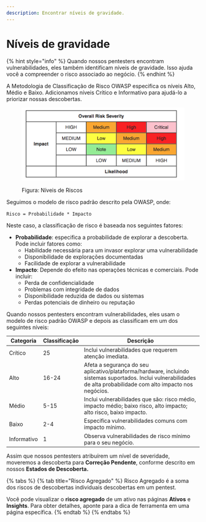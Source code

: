 ```yaml
---
description: Encontrar níveis de gravidade.
---
```


# Níveis de gravidade

{% hint style="info" %}
Quando nossos pentesters encontram vulnerabilidades, eles também identificam níveis de gravidade. Isso ajuda você a compreender o risco associado ao negócio.
{% endhint %}



A Metodologia de Classificação de Risco OWASP especifica os níveis Alto, Médio e Baixo. Adicionamos níveis Crítico e Informativo para ajudá-lo a priorizar nossas descobertas.

<figure><img src="../../../../.gitbook/assets/image (12).png" alt=""><figcaption><p>Figura: Níveis de Riscos</p></figcaption></figure>

Seguimos o modelo de risco padrão descrito pela OWASP, onde:

```
Risco = Probabilidade * Impacto
```

Neste caso, a classificação de risco é baseada nos seguintes fatores:

* **Probabilidade**: especifica a probabilidade de explorar a descoberta. Pode incluir fatores como:
  * Habilidade necessária para um invasor explorar uma vulnerabilidade
  * Disponibilidade de explorações documentadas
  * Facilidade de explorar a vulnerabilidade
* **Impacto**: Depende do efeito nas operações técnicas e comerciais. Pode incluir:
  * Perda de confidencialidade
  * Problemas com integridade de dados
  * Disponibilidade reduzida de dados ou sistemas
  * Perdas potenciais de dinheiro ou reputação



Quando nossos pentesters encontram vulnerabilidades, eles usam o modelo de risco padrão OWASP e depois as classificam em um dos seguintes níveis:

| Categoria   | Classificação | Descrição                                                                                                                                                            |
| ----------- | ------------- | -------------------------------------------------------------------------------------------------------------------------------------------------------------------- |
| Crítico     | 25            | Inclui vulnerabilidades que requerem atenção imediata.                                                                                                               |
| Alto        | 16-24         | Afeta a segurança do seu aplicativo/plataforma/hardware, incluindo sistemas suportados. Inclui vulnerabilidades de alta probabilidade com alto impacto nos negócios. |
| Médio       | 5-15          | Inclui vulnerabilidades que são: risco médio, impacto médio; baixo risco, alto impacto; alto risco, baixo impacto.                                                   |
| Baixo       | 2-4           | Especifica vulnerabilidades comuns com impacto mínimo.                                                                                                               |
| Informativo | 1             | Observa vulnerabilidades de risco mínimo para o seu negócio.                                                                                                         |

Assim que nossos pentesters atribuírem um nível de severidade, moveremos a descoberta para **Correção Pendente**, conforme descrito em nossos **Estados de Descoberta.**



{% tabs %}
{% tab title="Risco Agregado" %}
Risco Agregado é a soma dos riscos de descobertas individuais descobertas em um pentest.

Você pode visualizar o **risco agregado** de um ativo nas páginas **Ativos** e **Insights**. Para obter detalhes, aponte para a dica de ferramenta em uma página específica.
{% endtab %}
{% endtabs %}
